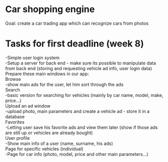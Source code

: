 # Car shopping engine
Goal: create a car trading app which can recognize cars from photos

# Tasks for first deadline (week 8)
-Simple user login system  
-Setup a server for back end - make sure its possible to manipulate data from back end (storing and requesting vehicle ad info, user login data)  
Prepare these main windows in our app:  
Browse  
	-show main ads for the user, let him sort through the ads  
Search  
	-basic version for searching for vehicles (mainly by car name, model, make, price...)  
Upload an ad window  
	-upload photo, main parameters and create a vehicle ad - store it in a database  
Favorites  
	-Letting user save his favorite ads and view them later (show if those ads are still up or vehicles are already bought)  
User profile  
	-Show main info of a user (name, surname, his ads)  
Page for specific vehicles (individual)    
	-Page for car info (photo, model, price and other main parameters...)  
